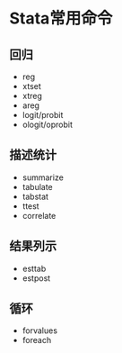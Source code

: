
# Stata常用命令

## 回归
* reg
* xtset
* xtreg
* areg
* logit/probit
* ologit/oprobit

## 描述统计
* summarize 
* tabulate
* tabstat 
* ttest
* correlate 

## 结果列示
* esttab
* estpost

## 循环
* forvalues 
* foreach


